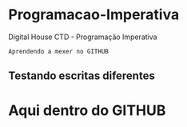 # Programacao-Imperativa
Digital House CTD - Programação Imperativa
```
Aprendendo a mexer no GITHUB
```
## Testando escritas diferentes 
# Aqui dentro do GITHUB
